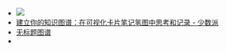 - ![](https://firebasestorage.googleapis.com/v0/b/firescript-577a2.appspot.com/o/imgs%2Fapp%2Fxinyiheng%2F9l7LGrPWrO.png?alt=media&token=349a5b2c-7f65-4bb6-a3e8-9aef3f1046dd)
- [建立你的知识图谱：在可视化卡片笔记氢图中思考和记录 - 少数派](https://sspai.com/post/73246)
- [无标题图谱](https://qingtu.co/b/b3f8d1a55ece49339651fa30b9c91ea6)
- 
